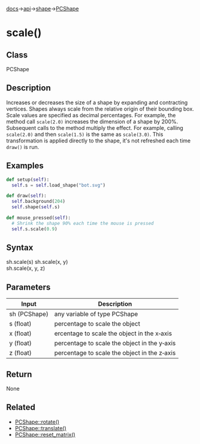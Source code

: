[docs](/docs/)→[api](/docs/api)→[shape](/docs/api/shape/)→[PCShape](/docs/api/shape/PCShape/)

# scale()

## Class

PCShape

## Description

Increases or decreases the size of a shape by expanding and contracting vertices. Shapes always scale from the relative origin of their bounding box. Scale values are specified as decimal percentages. For example, the method call `scale(2.0)` increases the dimension of a shape by 200%. Subsequent calls to the method multiply the effect. For example, calling `scale(2.0)` and then `scale(1.5)` is the same as `scale(3.0)`. This transformation is applied directly to the shape, it's not refreshed each time `draw()` is run.

## Examples

```py
def setup(self):
  self.s = self.load_shape("bot.svg")

def draw(self):
  self.background(204)
  self.shape(self.s)

def mouse_pressed(self):
  # Shrink the shape 90% each time the mouse is pressed
  self.s.scale(0.9)
```

## Syntax

sh.scale(s)	
sh.scale(x, y)	
sh.scale(x, y, z)	

## Parameters

| Input | Description |
|-------|-------------|
| sh	(PCShape) | any variable of type PCShape |
| s	(float) | percentage to scale the object |
| x	(float) | ercentage to scale the object in the x‑axis |
| y	(float) | percentage to scale the object in the y‑axis |
| z	(float) | percentage to scale the object in the z‑axis |

## Return

None

## Related

- [PCShape::rotate()](/docs/api/shape/PCShape/PCShape_rotate_.md)
- [PCShape::translate()](/docs/api/shape/PCShape/PCShape_translate_.md)
- [PCShape::reset_matrix()](/docs/api/shape/PCShape/PCShape_reset_matrix_.md)
